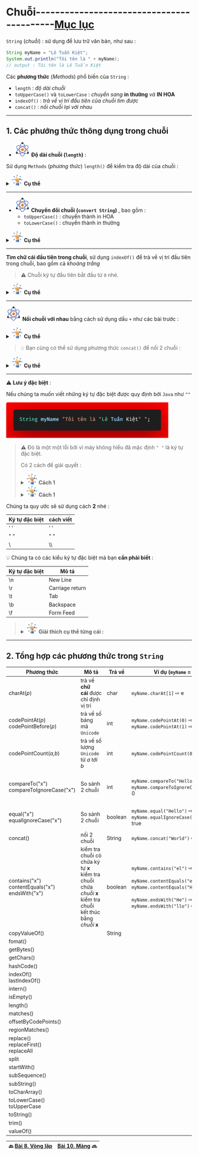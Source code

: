# Chuỗi------------------------------------------[Mục lục](https://github.com/Zenfection/Java)

`String` (*chuỗi*) : sử dụng để lưu trữ văn bản, như sau : 

```java
String myName = "Lê Tuấn Kiệt";
System.out.println("Tôi tên là " + myName);
// output : Tôi tên là Lê Tuấn Kiệt
```

Các **phương thức** (*Methods*) phổ biến của `String` : 

- `length` : *độ dài chuỗi*
- `toUpperCase()` và `toLowerCase` : *chuyển sang* **in thường** *và* **IN HOA**
- `indexOf()` : *trả về vị trí đầu tiên của chuỗi tìm được*
- `concat()` : *nối chuỗi lại với nhau*

---

## 1. Các phướng thức thông dụng trong chuỗi

- ![Science.png](https://raw.githubusercontent.com/Zenfection/Image/master/2021/02/01-15-18-34-Science.png) **Độ dài chuỗi (`length`)** : 

Sử dụng `Methods` (*phương thức*) `length()` để kiểm tra độ dài của chuỗi :

<details>
<summary><b><img src="https://raw.githubusercontent.com/Zenfection/Image/master/2021/02/01-15-08-13-Specialization.png"> Cụ thể</b></summary>

```java
String myName = "Lê Tuấn Kiệt";
System.out.println("Độ dài tên của tôi là " + myName.length());
// output : Độ dài tên của tôi là 12
```

> 💡 Để sử dụng `method` thì các bạn `.` phía sau một `Object` là được nha, ví dụ như `myName.length()`
> 
> - `myName` là `Object`
> - `length()` là phương thức

</details>

---

- ![Science.png](https://raw.githubusercontent.com/Zenfection/Image/master/2021/02/01-15-18-34-Science.png) **Chuyển đổi chuỗi (`convert String`)** , bao gồm :
  - `toUpperCase()` : chuyển thành in HOA
  - `toLowerCase()` : chuyển thành in thường

<details>
<summary><b><img src="https://raw.githubusercontent.com/Zenfection/Image/master/2021/02/01-15-08-13-Specialization.png"> Cụ thể</b></summary>

```java
String myName = "LÊ TUẤN KIỆT";
String myNickName = "zenfection";
System.out.println(myName.toLowerCase()); // Chuyển in thường
System.out.println(myName.toUpperCase()); // chuyển in hoa
/* output : 
lê tuấn kiệt
ZENFECTION   */
```

</details>

---

**Tìm chữ cái đầu tiên trong chuỗi**, sử dụng  `indexOf()` để trả về vị trí đầu tiên trong chuỗi, bao gồm cả *khoảng trắng*

> ⚠️ Chuỗi ký tự đầu tiên bắt đầu từ `0` nhé.

<details>
<summary><b><img src="https://raw.githubusercontent.com/Zenfection/Image/master/2021/02/01-15-08-13-Specialization.png"> Cụ thể</b></summary>

```java
String myName = "Tuấn Kiệt";
System.out.println("chữ Kiệt ở vị trí thứ " + myName.indexOf("Kiệt"));
// output : chữ Tuấn ở vị trí số 5
```

| Ký tự  | T   | u   | ấ   | n   | " " | K   | i   | ệ   | t   |
| ------ | --- | --- | --- | --- | --- | --- | --- | --- | --- |
| Vị trí | 0   | 1   | 2   | 3   | 4   | 5   | 6   | 7   | 8   |

> 💡 Như bạn đã thấy thì nó sẽ trả về vị trí của chữ `K` trong chuỗi `Kiệt`.

> ⚠️ Trường hợp lưu ý : 
> 
> - Nếu có 2 chữ `Kiệt`, nó vẫn trả về vị trí của chữ `Kiệt` đầu tiên.
> - Nếu chữ `Kiệt` không tồn tại nó sẽ trả về `-1`.

</details>

---

![Science.png](https://raw.githubusercontent.com/Zenfection/Image/master/2021/02/01-15-18-34-Science.png) **Nối chuỗi với nhau** bằng cách sử dụng dấu `+` như các bài trước :

<details>
<summary><b><img src="https://raw.githubusercontent.com/Zenfection/Image/master/2021/02/01-15-08-13-Specialization.png"> Cụ thể</b></summary>

```java
String myName = "Tuấn Kiệt";
String firstName = "Lê";
System.out.println("Tên của tôi là : " + fisrtName + " " + myName);
// output: Tên của tôi là Lê Tuấn Kiệt
```

</details>

>  💡 Bạn cũng có thể sử dụng phương thức `concat()` để nối 2 chuỗi : 

<details>
<summary><b><img src="https://raw.githubusercontent.com/Zenfection/Image/master/2021/02/01-15-08-13-Specialization.png"> Cụ thể</b></summary>

```java
String myName = "Tuấn Kiệt";
String firstName = "Lê";
System.out.println("Tên của tôi là : " + firstName.concat(" ").concat(myName));
//output : Tên của tôi là Lê Tuấn Kiệt
```

> ⚠️ Có thể sử dụng nhiều phương thức `concat()` để nối nhiều chuỗi với nhau : 

</details>

---

⚠️ **Lưu ý đặc biệt** : 

Nếu chúng ta muốn viết những ký tự đặc biệt được quy định bởi `Java` như `""`

<img title="" src="https://raw.githubusercontent.com/Zenfection/Image/master/2021/01/31-12-56-52-java-oop_7.png" alt="java-oop_7.png" width="440">

> ⚠️ Đó là một một lỗi bởi vì máy không hiểu đã mặc định `" "` là ký tự đặc biệt.
> 
> Có 2 cách để giải quyết :
> 
> <details>
> <summary><b><img src="https://raw.githubusercontent.com/Zenfection/Image/master/2021/02/01-15-08-13-Specialization.png"> Cách 1</b></summary>
> 
>   Sử dụng `''` và `""` tách biệt nhau : 
> 
> ```java
> String myName = 'Tôi tên là "Lê Tuấn Kiệt"';
> System.out.println(myName);
> //output : Tôi tên là "Lê Tuấn Kiệt"
> ```
> 
> </details>
> 
> <details>
> <summary><b><img src="https://raw.githubusercontent.com/Zenfection/Image/master/2021/02/01-15-08-13-Specialization.png"> Cách 1</b></summary>
> 
> Sử dụng dấu `\` trước **ký tự đặc biệt** (*khuyên dùng*) :
> 
> ```java
> String myName = "Tôi tên là \"Lê Tuấn Kiệt\"";
> System.out.println(myName);
> //output : Tôi tên là "Lê Tuấn Kiệt"
> ```
> 
> </details>

Chúng ta quy ước sẽ sử dụng cách **2** nhé : 

| Ký tự đặc biệt | cách viết |
| -------------- | --------- |
| ' '            | \' \'     |
| " "            | \" \"     |
| \\             | \\\       |

💡 Chúng ta có các kiểu ký tự đặc biệt mà bạn **cần phải biết** : 

| Ký tự đặc biệt | Mô tả           |
| -------------- | --------------- |
| \n             | New Line        |
| \r             | Carriage return |
| \t             | Tab             |
| \b             | Backspace       |
| \f             | Form Feed       |

> <details>
> <summary><b><img src="https://raw.githubusercontent.com/Zenfection/Image/master/2021/02/01-15-08-13-Specialization.png"> Giải thích cụ thể từng cái : </b></summary>
> 
> - `\n` và `\r` có chung chức năng xuống dòng (*khuyến kích dùng `\n`*), nhưng chúng có tý khác nhau, xem [tại đây](https://www.it-swarm-vi.com/vi/java/su-khac-biet-giua-cac-ky-tu-char-n-va-r-trong-java-la-gi/942391502/)
>   
>   ```java
>   System.out.println("Tôi tên là\nLê Tuấn Kiệt");
>   /* Output : Tôi tên là
>   Lê Tuấn Kiệt */
>   ```
> 
> - `\t` để cách khoảng lớn : 
>   
>   ```java
>   System.out.println("Sử dụng tab để\t cách khoảng lớn");
>   //output : Sử dụng tab để   cách khoảng lớn
>   ```
> 
> - `\b` đặt ở đầu từ và cuối từ, để cho hiểu đó là một từ, như `\bKiet\b` là `Kiet`
>   
>   ```java
>   System.out.println("\bLê \b \b Tuấn \b \b Kiệt \b");
>   //output : Lê Tuấn Kiệt
>   ```
> 
> - `\f` xuống dòng nhưng không thụt vô đầu dòng : 
> 
> - ```java
>   System.out.println("Tôi tên là \fLê Tuấn Kiệt");
>   /* Tôi tên là 
>                Lê Tuấn Kiệt */
>   ```
> 
> </details>

---

## 2. Tổng hợp các phương thức trong `String`

| Phương thức                                          | Mô tả                                                                                                                 | Trả về  | Ví dụ (`myName` = `Hello`)                                                                                                                                                                     | Lưu ý                                                                                                        |
| ---------------------------------------------------- | --------------------------------------------------------------------------------------------------------------------- | ------- | ---------------------------------------------------------------------------------------------------------------------------------------------------------------------------------------------- | ------------------------------------------------------------------------------------------------------------ |
| charAt(*p*)<br>                                      | trả về **chữ cái** được chỉ định vị trí                                                                               | char    | `myName.charAt[1]` ⇨ e                                                                                                                                                                         |                                                                                                              |
| codePointAt(*p*)<br>codePointBefore(*p*)             | trả về số bảng mã `Unicode`                                                                                           | int     | `myName.codePointAt(0)` ⇨ 72<br>`myName.codePointAt(1)` ⇨ 72<br>                                                                                                                               | ⚠️ `codePointAt` bắt đầu bằng *0*<br>⚠️ `codePointBefore` bắt đầu bằng *1*                                   |
| codePointCount(*a,b*)                                | trả về số lượng `Unicode` từ *a tới b*                                                                                | int     | `myName.codePointCount(0,3)` ⇨ 3                                                                                                                                                               |                                                                                                              |
| compareTo("x")<br>compareToIgnoreCase("x")           | So sánh  2 chuỗi                                                                                                      | int     | `myName.compareTo("Hello")` ⇨ 0<br>`myName.compareToIgnoreCase("HELLO")` ⇨ 0                                                                                                                   | ⚠️ Nếu đúng sẽ trả về `0`, sai sẽ trả về khác `0`<br>⚠️ `compareToIgnoreCase` không phân biệt *hoa thường*   |
| equal("x")<br>equalIgnoreCase("x")                   | So sánh 2 chuỗi                                                                                                       | boolean | `myName.equal("Hello")` ⇨ true<br>`myName.equalIgnoreCase("HELLO")` ⇨ true                                                                                                                     | ⚠️ Nếu đúng sẽ trả về `true`, sai sẽ trả về khác `false`<br>⚠️`equalIgnoreCase` không phân biệt *hoa thường* |
| concat()                                             | nối 2 chuỗi                                                                                                           | String  | `myName.concat("World")` ⇨ Hello World                                                                                                                                                         |                                                                                                              |
| contains("x")<br>contentEquals("x")<br>endsWith("x") | kiểm tra chuỗi có chứa ký tự **x**<br>kiểm tra chuỗi chứa *chuỗi* **x**<br>kiểm tra chuỗi kết thúc bằng *chuỗi* **x** | boolean | `myName.contains("el")` ⇨ true<br><br>`myName.contentEquals("el")` ⇨ false<br>`myName.contentEquals("Hello")` ⇨ true<br><br>`myName.endsWith("He")` ⇨ false<br>`myName.endsWith("llo")` ⇨ true |                                                                                                              |
| copyValueOf()                                        |                                                                                                                       | String  |                                                                                                                                                                                                |                                                                                                              |
| fomat()                                              |                                                                                                                       |         |                                                                                                                                                                                                |                                                                                                              |
| getBytes()                                           |                                                                                                                       |         |                                                                                                                                                                                                |                                                                                                              |
| getChars()                                           |                                                                                                                       |         |                                                                                                                                                                                                |                                                                                                              |
| hashCode()                                           |                                                                                                                       |         |                                                                                                                                                                                                |                                                                                                              |
| indexOf()<br>lastIndexOf()                           |                                                                                                                       |         |                                                                                                                                                                                                |                                                                                                              |
| intern()                                             |                                                                                                                       |         |                                                                                                                                                                                                |                                                                                                              |
| isEmpty()                                            |                                                                                                                       |         |                                                                                                                                                                                                |                                                                                                              |
| length()                                             |                                                                                                                       |         |                                                                                                                                                                                                |                                                                                                              |
| matches()                                            |                                                                                                                       |         |                                                                                                                                                                                                |                                                                                                              |
| offsetByCodePoints()                                 |                                                                                                                       |         |                                                                                                                                                                                                |                                                                                                              |
| regionMatches()                                      |                                                                                                                       |         |                                                                                                                                                                                                |                                                                                                              |
| replace()<br>replaceFirst()<br>replaceAll            |                                                                                                                       |         |                                                                                                                                                                                                |                                                                                                              |
| split                                                |                                                                                                                       |         |                                                                                                                                                                                                |                                                                                                              |
| startWith()                                          |                                                                                                                       |         |                                                                                                                                                                                                |                                                                                                              |
| subSequence()                                        |                                                                                                                       |         |                                                                                                                                                                                                |                                                                                                              |
| subString()                                          |                                                                                                                       |         |                                                                                                                                                                                                |                                                                                                              |
| toCharArray()                                        |                                                                                                                       |         |                                                                                                                                                                                                |                                                                                                              |
| toLowerCase()<br>toUpperCase                         |                                                                                                                       |         |                                                                                                                                                                                                |                                                                                                              |
| toString()                                           |                                                                                                                       |         |                                                                                                                                                                                                |                                                                                                              |
| trim()                                               |                                                                                                                       |         |                                                                                                                                                                                                |                                                                                                              |
| valueOf()                                            |                                                                                                                       |         |                                                                                                                                                                                                |                                                                                                              |

| 🔙  [Bài 8. Vòng lặp](https://github.com/Zenfection/Java/blob/master/Java%20Basic/8.Vonglap.md) | [Bài 10. Mảng](https://github.com/Zenfection/Java/blob/master/Java%20Basic/10.Mang.md) 🔜 |
| ----------------------------------------------------------------------------------------------- | ----------------------------------------------------------------------------------------- |